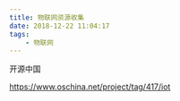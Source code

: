 ```yaml
---
title: 物联网资源收集
date: 2018-12-22 11:04:17
tags:
	- 物联网
---
```




开源中国

https://www.oschina.net/project/tag/417/iot







